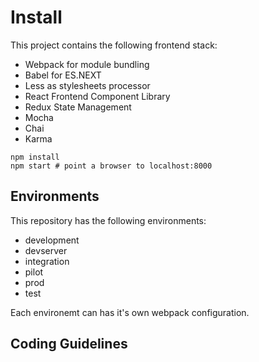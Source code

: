 # Install

This project contains the following frontend stack:

- Webpack for module bundling
- Babel for ES.NEXT
- Less as stylesheets processor
- React Frontend Component Library
- Redux State Management
- Mocha
- Chai
- Karma

```
npm install
npm start # point a browser to localhost:8000
```

## Environments

This repository has the following environments:

- development
- devserver
- integration
- pilot
- prod
- test

Each environemt can has it's own webpack configuration.

## Coding Guidelines

##
